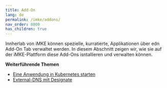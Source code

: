 ```yaml
---
title: Add-On
lang: de
permalink: /imke/addons/
nav_order: 8000
has_children: true
---
```


Innherlab von iMKE können spezielle, kurratierte, Applikationen über edn Add-On Tab verwaltet werden. In diesem Abschnitt zeigen wir, wie sie auf der iMKE-Plattform diese Add-Ons isntallieren und verwalten können.

**Weiterführende Themen**
* [Eine Anwendung in Kubernetes starten](/imke/k8sapplications/runningapplications/)
* [External-DNS mit Designate](/imke/k8sapplications/externaldnsanddesignate/)
